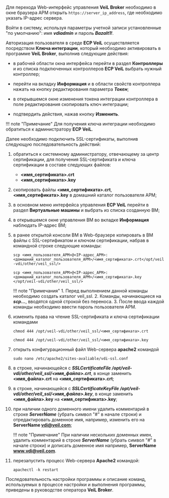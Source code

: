 
Для перехода Web-интерфейс управления **VeiL Broker** необходимо в окне браузера АРМ открыть `https://server_ip_address`, 
где необходимо указать IP-адрес сервера.
 
Войти в систему, используя параметры учетной записи установленные "по умолчанию": имя **_vdiadmin_** и пароль **_Bazalt1!_**. 

Авторизация пользователя в среде **ECP VeiL** осуществляется посредством **Ключа интеграции**, который необходимо 
активировать в программе **VeiL Broker**, выполнив следующие действия: 

- в рабочей области окна интерфейса перейти в раздел **Контроллеры** и из списка подключенных 
контроллеров **ECP VeiL** выбрать нужный контроллер;

- перейти на вкладку **Информация** и в области свойств контроллера нажать на кнопку редактирования параметра **_Токен_**;

- в открывшемся окне изменения токена интеграции контроллера в поле редактирования скопировать ключ интеграции;

- подтвердить действия, нажав кнопку **Изменить**.

!!! note "Примечание" 
    Для получения ключа интеграции необходимо обратиться к администратору **ECP VeiL**.

Далее необходимо подключить SSL-сертификаты, выполнив следующую последовательность действий:

1. обратиться к системному администратору, отвечающему за центр сертификации, для получения 
SSL-сертификата и ключа сертификации в составе следующих файлов:
    - **<имя_сертификата>.crt**
    - **<имя_сертификата>.key**

2. скопировать файлы **<имя_сертификата>.crt**, **<имя_сертификата>.key** в домашний каталог пользователя АРМ;

3. в основном меню интерфейса управления **ECP VeiL** перейти в раздел **Виртуальные машины** и выбрать 
из списка созданную ВМ;

4. в открывшемся окне управления ВМ во вкладке **Информация** наблюдать IP-адрес ВМ;

5. в ранее открытой консоли ВМ в Web-браузере копировать в ВМ файлы с SSL-сертификатом и ключом 
сертификации, набрав в командной строке следующие команды:

    `scp <имя_пользователя_АРМ>@<IP-адрес_АРМ>:<домашний_каталог_пользователя_АРМ>/<имя_сертификата>.crt</opt/veil-vdi/other/veil_ssl/>`
   
    `scp <имя_пользователя_АРМ>@<IP-адрес_АРМ>:<домашний_каталог_пользователя_АРМ>/<имя_сертификата>.key </opt/veil-vdi/other/veil_ssl/>`
    

   !!! note "Примечания"
       1. Перед выполнением данной команды необходимо создать каталог veil_ssl.
       2. Команды, начинающиеся на **_scp…_**, вводятся одной строкой без переноса.
       3. После ввода каждой команды необходимо ввести пароль пользователя АРМ.

6. изменить права на чтение SSL-сертификата и ключа сертификации командами
   
    `chmod 444 /opt/veil-vdi/other/veil_ssl/<имя_сертификата>.crt`
   
    `chmod 444 /opt/veil-vdi/other/veil_ssl/<имя_сертификата>.key` 
 
7. открыть конфигурационный файл Web-сервера **apache2** командой
   
    ```
    sudo nano /etc/apache2/sites-avaliable/vdi-ssl.conf
    ```
      
8. в строке, начинающейся с **_SSLCertificateFile /opt/veil-vdi/other/veil_ssl/<имя_файла>.crt_**, 
   в конце заменить **<имя_файла>.crt** на **<имя_сертификата>.crt**;
   
9. в строке, начинающейся с **_SSLCertificateKeyFile /opt/veil-vdi/other/veil_ssl/<имя_файла>.key_**, 
   в конце заменить **<имя_файла>.key** на **<имя_сертификата>.key**;

10. при наличии одного доменного имени удалить комментарий в строке **_ServerName_** (убрать символ "#" 
   в начале строки) и отредактировать доменное имя, например, изменить его на **ServerName vdi@veil.com**;

    !!! note "Примечание"
        При наличии нескольких доменных имен, удалить комментарий в строке **_ServerName_** 
        (убрать символ "#" в начале строки) и дописать доменное имя например, **ServerName www.vdi@veil.com**.

11. перезапустить процесс Web-сервера **Apache2** командой:
    
    ```
    apachectl -k restart
    ```

Последовательность настройки программы и описание команд, используемых в процессе настройки и 
выполнения программы, приведены в руководстве оператора **VeiL Broker**.
